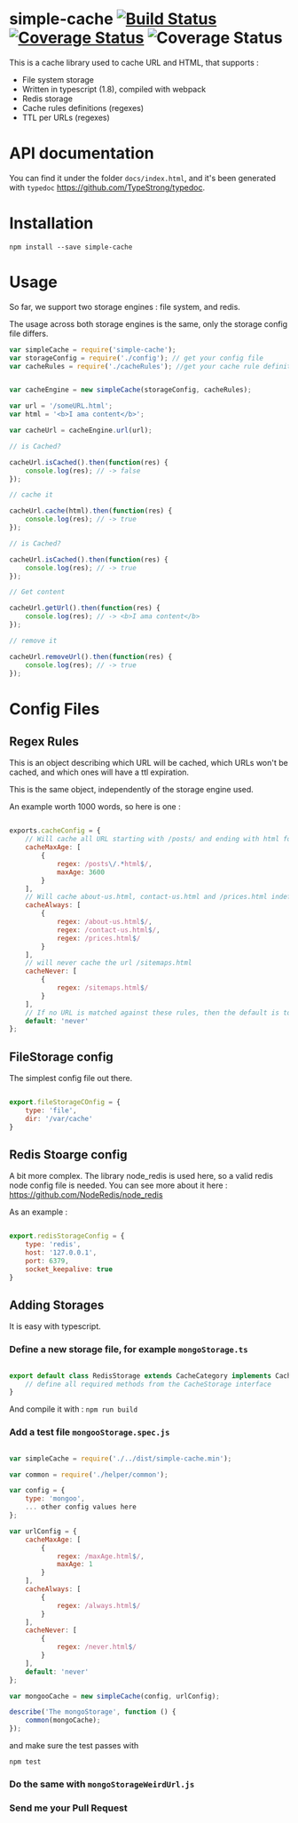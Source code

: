 # simple-cache [![Build Status](https://travis-ci.org/a-lucas/simple-cache.svg?branch=master)](https://travis-ci.org/a-lucas/simple-cache)  [![Coverage Status](https://coveralls.io/repos/github/a-lucas/simple-cache/badge.svg?branch=master)](https://coveralls.io/github/a-lucas/simple-cache?branch=master)  ![Coverage Status](https://img.shields.io/badge/typescript-1.8-yellowgreen.svg)


This is a cache library used to cache URL and HTML, that supports : 

- File system storage
- Written in typescript (1.8), compiled with webpack
- Redis storage
- Cache rules definitions (regexes)
- TTL per URLs (regexes)



# API documentation

You can find it under the folder `docs/index.html`, and it's been generated with `typedoc` https://github.com/TypeStrong/typedoc.


# Installation

```
npm install --save simple-cache
```

# Usage

So far, we support two storage engines : file system, and redis.

The usage across both storage engines is the same, only the storage config file differs.


```javascript
var simpleCache = require('simple-cache');
var storageConfig = require('./config'); // get your config file
var cacheRules = require('./cacheRules'); //get your cache rule definition file


var cacheEngine = new simpleCache(storageConfig, cacheRules);

var url = '/someURL.html';
var html = '<b>I ama content</b>';

var cacheUrl = cacheEngine.url(url);

// is Cached?

cacheUrl.isCached().then(function(res) {
    console.log(res); // -> false
});

// cache it

cacheUrl.cache(html).then(function(res) {
    console.log(res); // -> true
});

// is Cached?

cacheUrl.isCached().then(function(res) {
    console.log(res); // -> true
});

// Get content

cacheUrl.getUrl().then(function(res) {
    console.log(res); // -> <b>I ama content</b>
});

// remove it

cacheUrl.removeUrl().then(function(res) {
    console.log(res); // -> true
});


```

# Config Files

## Regex Rules

This is an object describing which URL will be cached, which URLs won't be cached, and which ones will have a ttl expiration.

This is the same object, independently of the storage engine used.

An example worth 1000 words, so here is one : 

```javascript

exports.cacheConfig = {
    // Will cache all URL starting with /posts/ and ending with html for 24 hours
    cacheMaxAge: [ 
        {
            regex: /posts\/.*html$/,  
            maxAge: 3600
        }
    ],
    // Will cache about-us.html, contact-us.html and /prices.html indefinitively
    cacheAlways: [  
        {
            regex: /about-us.html$/, 
            regex: /contact-us.html$/,
            regex: /prices.html$/
        }
    ],
    // will never cache the url /sitemaps.html
    cacheNever: [ 
        {
            regex: /sitemaps.html$/
        }
    ], 
    // If no URL is matched against these rules, then the default is to never cache it. can be 'never' or 'always'
    default: 'never' 
};

```

## FileStorage config

The simplest config file out there.

```javascript

export.fileStorageCOnfig = {
    type: 'file', 
    dir: '/var/cache'
}

```

## Redis Stoarge config

A bit more complex. The library node_redis is used here, so a valid redis node config file is needed. You can see more about it here : https://github.com/NodeRedis/node_redis 

As an example : 

```javascript

export.redisStorageConfig = {
    type: 'redis',
    host: '127.0.0.1',
    port: 6379,
    socket_keepalive: true
}

```


## Adding Storages

It is easy with typescript.

###     Define a new storage file, for example `mongoStorage.ts`

```javascript

export default class RedisStorage extends CacheCategory implements CacheStorage{
    // define all required methods from the CacheStorage interface 
}

```

And compile it with : `npm run build`

###     Add a test file `mongooStorage.spec.js`
 
```javascript

var simpleCache = require('./../dist/simple-cache.min');

var common = require('./helper/common');

var config = {
    type: 'mongoo',
    ... other config values here
};

var urlConfig = {
    cacheMaxAge: [
        {
            regex: /maxAge.html$/,
            maxAge: 1
        }
    ],
    cacheAlways: [
        {
            regex: /always.html$/
        }
    ],
    cacheNever: [
        {
            regex: /never.html$/
        }
    ],
    default: 'never'
};

var mongooCache = new simpleCache(config, urlConfig);

describe('The mongoStorage', function () {
    common(mongoCache);
});
```

and make sure the test passes with 

`npm test`

###     Do the same with `mongoStorageWeirdUrl.js`

###     Send me your Pull Request